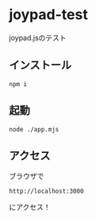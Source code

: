 # joypad-test
joypad.jsのテスト

## インストール

```
npm i
```

## 起動

```
node ./app.mjs
```

## アクセス

ブラウザで
```
http://localhost:3000
```
にアクセス！

